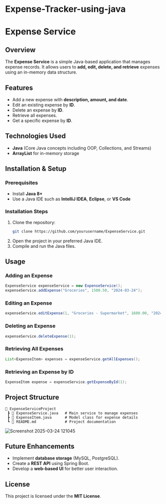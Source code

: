 # Expense-Tracker-using-java
# Expense Service

## Overview
The **Expense Service** is a simple Java-based application that manages expense records. It allows users to **add, edit, delete, and retrieve** expenses using an in-memory data structure.

## Features
- Add a new expense with **description, amount, and date**.
- Edit an existing expense by **ID**.
- Delete an expense by **ID**.
- Retrieve all expenses.
- Get a specific expense by **ID**.

## Technologies Used
- **Java** (Core Java concepts including OOP, Collections, and Streams)
- **ArrayList** for in-memory storage

## Installation & Setup
### Prerequisites
- Install **Java 8+**
- Use a Java IDE such as **IntelliJ IDEA**, **Eclipse**, or **VS Code**

### Installation Steps
1. Clone the repository:
   ```sh
   git clone https://github.com/yourusername/ExpenseService.git
   ```
2. Open the project in your preferred Java IDE.
3. Compile and run the Java files.

## Usage
### Adding an Expense
```java
ExpenseService expenseService = new ExpenseService();
expenseService.addExpense("Groceries", 1500.50, "2024-03-24");
```

### Editing an Expense
```java
expenseService.editExpense(1, "Groceries - Supermarket", 1600.00, "2024-03-25");
```

### Deleting an Expense
```java
expenseService.deleteExpense(1);
```

### Retrieving All Expenses
```java
List<ExpenseItem> expenses = expenseService.getAllExpenses();
```

### Retrieving an Expense by ID
```java
ExpenseItem expense = expenseService.getExpenseById(1);
```

## Project Structure
```
📂 ExpenseServiceProject
 ┣ 📜 ExpenseService.java   # Main service to manage expenses
 ┣ 📜 ExpenseItem.java      # Model class for expense details
 ┗ 📜 README.md             # Project documentation

```
![Screenshot 2025-03-24 121045](https://github.com/user-attachments/assets/eb550a04-709f-4722-aafa-3ff6d96d3e5d)


## Future Enhancements
- Implement **database storage** (MySQL, PostgreSQL).
- Create a **REST API** using Spring Boot.
- Develop a **web-based UI** for better user interaction.

## License
This project is licensed under the **MIT License**.

